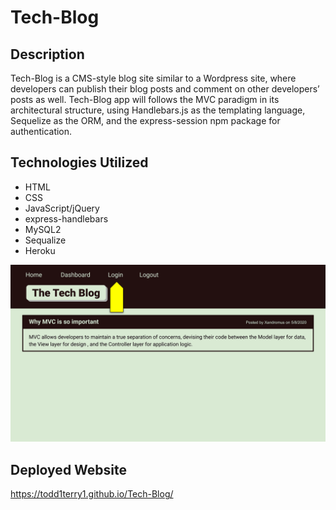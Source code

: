 # Tech-Blog

## Description 
Tech-Blog is a CMS-style blog site similar to a Wordpress site, where developers can publish their blog posts and comment on other developers’ posts as well. Tech-Blog app will follows the MVC paradigm in its architectural structure, using Handlebars.js as the templating language, Sequelize as the ORM, and the express-session npm package for authentication.

## Technologies Utilized
* HTML
* CSS
* JavaScript/jQuery
* express-handlebars
* MySQL2
* Sequalize
* Heroku


![Todd's weather dashboard](assets/images/mvc(1).png)

## Deployed Website
 https://todd1terry1.github.io/Tech-Blog/

